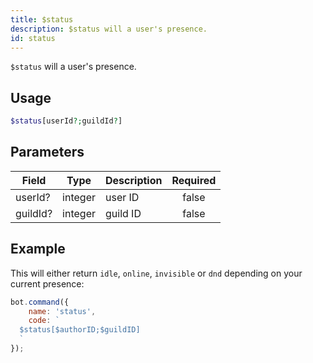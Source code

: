 ```yaml
---
title: $status
description: $status will a user's presence.
id: status
---
```


`$status` will a user's presence.

## Usage

```php
$status[userId?;guildId?]
```

## Parameters

| Field    | Type    | Description | Required |
|----------|---------|-------------|:--------:|
| userId?  | integer | user ID     |  false   |
| guildId? | integer | guild ID    |  false   |

## Example

This will either return `idle`, `online`, `invisible` or `dnd` depending on your current presence:

```javascript
bot.command({
    name: 'status',
    code: `
  $status[$authorID;$guildID]
  `
});
```
